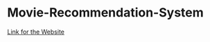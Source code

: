 # Movie-Recommendation-System

[Link for the Website](https://share.streamlit.io/eslam21/movie-recommendation-system/main/main.py)
